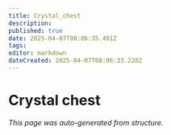 ```yaml
---
title: Crystal_chest
description: 
published: true
date: 2025-04-07T08:06:35.491Z
tags: 
editor: markdown
dateCreated: 2025-04-07T08:06:33.228Z
---
```


# Crystal chest

*This page was auto-generated from structure.*